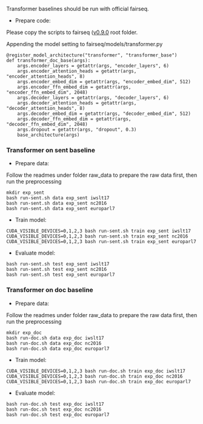 Transformer baselines should be run with official fairseq. 

* Prepare code:

Please copy the scripts to fairseq ([v0.9.0](https://drive.google.com/file/d/1UJmZn9LXPvOoifVKblt0RhUFsZRusOrt/view?usp=sharing) root folder.

Appending the model setting to fairseq/models/transformer.py
```
@register_model_architecture("transformer", "transformer_base")
def transformer_doc_base(args):
	args.encoder_layers = getattr(args, "encoder_layers", 6)
	args.encoder_attention_heads = getattr(args, "encoder_attention_heads", 8)
	args.encoder_embed_dim = getattr(args, "encoder_embed_dim", 512)
	args.encoder_ffn_embed_dim = getattr(args, "encoder_ffn_embed_dim", 2048)
	args.decoder_layers = getattr(args, "decoder_layers", 6)
	args.decoder_attention_heads = getattr(args, "decoder_attention_heads", 8)
	args.decoder_embed_dim = getattr(args, "decoder_embed_dim", 512)
	args.decoder_ffn_embed_dim = getattr(args, "decoder_ffn_embed_dim", 2048)
	args.dropout = getattr(args, "dropout", 0.3)
	base_architecture(args)

```

### Transformer on sent baseline

* Prepare data: 

Follow the readmes under folder raw_data to prepare the raw data first, then run the preprocessing

```
mkdir exp_sent
bash run-sent.sh data exp_sent iwslt17
bash run-sent.sh data exp_sent nc2016
bash run-sent.sh data exp_sent europarl7
```

* Train model:

```
CUDA_VISIBLE_DEVICES=0,1,2,3 bash run-sent.sh train exp_sent iwslt17
CUDA_VISIBLE_DEVICES=0,1,2,3 bash run-sent.sh train exp_sent nc2016
CUDA_VISIBLE_DEVICES=0,1,2,3 bash run-sent.sh train exp_sent europarl7
```

* Evaluate model:

```
bash run-sent.sh test exp_sent iwslt17
bash run-sent.sh test exp_sent nc2016
bash run-sent.sh test exp_sent europarl7
```


### Transformer on doc baseline

* Prepare data: 

Follow the readmes under folder raw_data to prepare the raw data first, then run the preprocessing

```
mkdir exp_doc
bash run-doc.sh data exp_doc iwslt17
bash run-doc.sh data exp_doc nc2016
bash run-doc.sh data exp_doc europarl7
```

* Train model:

```
CUDA_VISIBLE_DEVICES=0,1,2,3 bash run-doc.sh train exp_doc iwslt17
CUDA_VISIBLE_DEVICES=0,1,2,3 bash run-doc.sh train exp_doc nc2016
CUDA_VISIBLE_DEVICES=0,1,2,3 bash run-doc.sh train exp_doc europarl7
```

* Evaluate model:

```
bash run-doc.sh test exp_doc iwslt17
bash run-doc.sh test exp_doc nc2016
bash run-doc.sh test exp_doc europarl7
```
